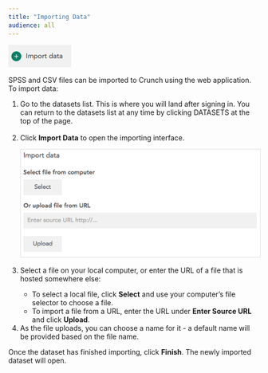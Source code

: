 ```yaml
---
title: "Importing Data"
audience: all
---
```


<p><img src="images/ImportDataButton1.png" alt="" /></p>
<p>SPSS and CSV files can be imported to Crunch using the web application. To import data:</p>
<ol>
<li>Go to the datasets list. This is where you will land after signing in. You can return to the datasets list at any time by clicking DATASETS at the top of the page. <br /> </li>
<li>Click <strong>Import Data</strong> to open the importing interface. 
<p><img style="border: 1px solid #dfdfdf;" src="images/ImportInterface.png" alt="" /></p>
</li>
<li>Select a file on your local computer, or enter the URL of a file that is hosted somewhere else:</li>
<ul>
<li>To select a local file, click <strong>Select</strong> and use your computer’s file selector to choose a file.</li>
<li>To import a file from a URL, enter the URL under <strong>Enter Source URL</strong> and click <strong>Upload</strong>.</li>
</ul>
<li>As the file uploads, you can choose a name for it - a default name will be provided based on the file name.</li>
</ol>
<p>Once the dataset has finished importing, click <strong>Finish</strong>. The newly imported dataset will open.</p>
